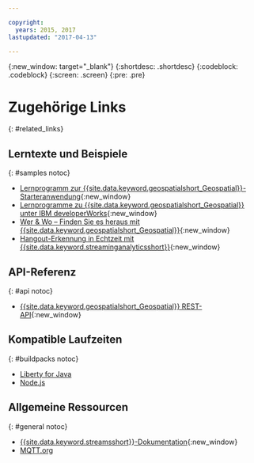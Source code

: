 ```yaml
---

copyright:
  years: 2015, 2017
lastupdated: "2017-04-13"

---
```


<!-- Attribute definitions -->
{:new_window: target="_blank"}
{:shortdesc: .shortdesc}
{:codeblock: .codeblock}
{:screen: .screen}
{:pre: .pre}

# Zugehörige Links
{: #related_links}

## Lerntexte und Beispiele
{: #samples notoc}

* [Lernprogramm zur {{site.data.keyword.geospatialshort_Geospatial}}-Starteranwendung](https://www.ibm.com/developerworks/library/mo-monitordevices-app/index.html){:new_window}
* [Lernprogramme zu {{site.data.keyword.geospatialshort_Geospatial}} unter IBM developerWorks](http://www.ibm.com/developerworks/topics/geospatial%20analytics%20service){:new_window}
* [Wer & Wo – Finden Sie es heraus mit {{site.data.keyword.geospatialshort_Geospatial}}](https://developer.ibm.com/bluemix/2014/12/17/find-bluemix-geospatial-analytics){:new_window}
* [Hangout-Erkennung in Echtzeit mit {{site.data.keyword.streaminganalyticsshort}}](https://developer.ibm.com/bluemix/2016/05/27/real-time-hangout-detection/){:new_window}


## API-Referenz
{: #api notoc}

* [{{site.data.keyword.geospatialshort_Geospatial}} REST-API](https://console.ng.bluemix.net/apidocs/246){:new_window}

## Kompatible Laufzeiten
{: #buildpacks notoc}

* [Liberty for Java](/docs/runtimes/liberty/index.html#liberty)
* [Node.js](/docs/runtimes/nodejs/index.html#nodejs)

## Allgemeine Ressourcen

{: #general notoc}
* [{{site.data.keyword.streamsshort}}-Dokumentation](http://www.ibm.com/support/knowledgecenter/SSCRJU_4.2.1/com.ibm.streams.welcome.doc/doc/kc-homepage.html){:new_window}
* [MQTT.org](http://mqtt.org/)
